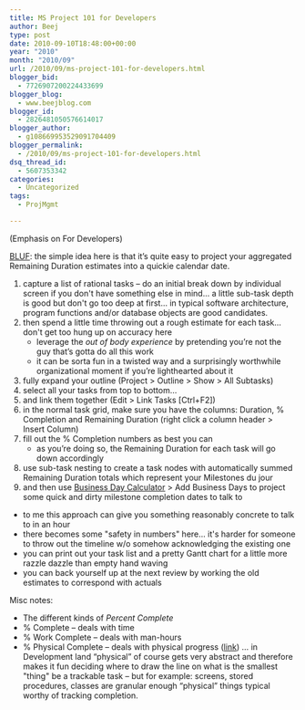 ```yaml
---
title: MS Project 101 for Developers
author: Beej
type: post
date: 2010-09-10T18:48:00+00:00
year: "2010"
month: "2010/09"
url: /2010/09/ms-project-101-for-developers.html
blogger_bid:
  - 7726907200224433699
blogger_blog:
  - www.beejblog.com
blogger_id:
  - 2826481050576614017
blogger_author:
  - g108669953529091704409
blogger_permalink:
  - /2010/09/ms-project-101-for-developers.html
dsq_thread_id:
  - 5607353342
categories:
  - Uncategorized
tags:
  - ProjMgmt

---
```

(Emphasis on For Developers)
  
<a href="https://en.wikipedia.org/wiki/BLUF_%28communication%29" target="_blank">BLUF</a>: the simple idea here is that it’s quite easy to project your aggregated Remaining Duration estimates into a quickie calendar date.

  1. capture a list of rational tasks &#8211; do an initial break down by individual screen if you don't have something else in mind... a little sub-task depth is good but don't go too deep at first... in typical software architecture, program functions and/or database objects are good candidates.
  2. then spend a little time throwing out a rough estimate for each task… don't get too hung up on accuracy here 
      * leverage the&nbsp;_out of body experience_ by pretending you’re not the guy that’s gotta do all this work 
      * it can be sorta fun in a twisted way and a surprisingly worthwhile organizational moment if you’re lighthearted about it 
  3. fully expand your outline (Project > Outline > Show > All Subtasks) 
  4. select all your tasks from top to bottom… 
  5. and link them together (Edit > Link Tasks [Ctrl+F2]) 
  6. in the normal task grid, make sure you have the columns: Duration, % Completion and Remaining Duration (right click a column header > Insert Column) 
  7. fill out the % Completion numbers as best you can 
      * as you’re doing so, the Remaining Duration for each task will go down accordingly 
  8. use sub-task nesting to create a task nodes with automatically summed Remaining Duration totals which represent your Milestones du jour 
  9. and then use <a href="https://worldwattweb.com/Test/default.aspx" target="_blank">Business Day Calculator</a> > Add Business Days to project some quick and dirty milestone completion dates to talk to 

  * to me this approach can give you something reasonably concrete to talk to in an hour
  * there becomes some "safety in numbers" here... it's harder for someone to throw out the timeline w/o somehow acknowledging the existing one
  * you can print out your task list and a pretty Gantt chart for a little more razzle dazzle than empty hand waving 
  * you can back yourself up at the next review by working the old estimates to correspond with actuals

Misc notes: 

  * The different kinds of _Percent Complete_
  * % Complete &#8211; deals with time
  * % Work Complete &#8211; deals with man-hours
  * % Physical Complete &#8211; deals with physical progress (<a href="https://www.tech-archive.net/Archive/Project/microsoft.public.project/2006-10/msg00188.html" target="_blank">link</a>) … in Development land “physical” of course gets very abstract and therefore makes it fun deciding where to draw the line on what is the smallest "thing" be a trackable task – but for example: screens, stored procedures, classes are granular enough “physical” things typical worthy of tracking completion.